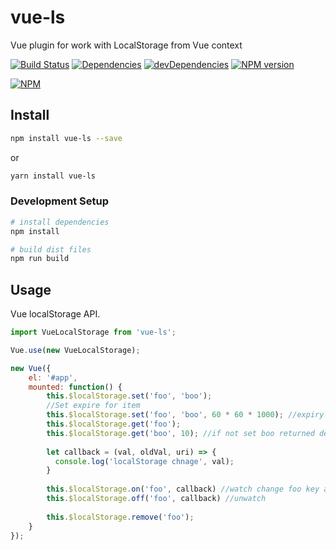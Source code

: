 # vue-ls

Vue plugin for work with LocalStorage from Vue context

[![Build Status](https://travis-ci.org/RobinCK/vue-ls.svg)](https://travis-ci.org/RobinCK/vue-ls)
[![Dependencies](https://david-dm.org/robinck/vue-ls.svg)](https://david-dm.org/robinck/vue-ls)
[![devDependencies](https://david-dm.org/robinck/vue-ls/dev-status.svg)](https://david-dm.org/robinck/vue-ls#info=devDependencies&view=table)
[![NPM version](https://badge.fury.io/js/vue-ls.svg)](http://badge.fury.io/js/vue-ls)

[![NPM](https://nodei.co/npm/vue-ls.png?downloads=true&downloadRank=true&stars=true)](https://nodei.co/npm/vue-ls/)

## Install
``` bash
npm install vue-ls --save
```
or
``` bash
yarn install vue-ls
```

### Development Setup

``` bash
# install dependencies
npm install

# build dist files
npm run build
```

## Usage

Vue localStorage API.

``` js
import VueLocalStorage from 'vue-ls';

Vue.use(new VueLocalStorage);

new Vue({
    el: '#app',
    mounted: function() {
        this.$localStorage.set('foo', 'boo');
        //Set expire for item
        this.$localStorage.set('foo', 'boo', 60 * 60 * 1000); //expiry 1 hour
        this.$localStorage.get('foo');
        this.$localStorage.get('boo', 10); //if not set boo returned default 10
        
        let callback = (val, oldVal, uri) => {
          console.log('localStorage chnage', val);
        } 
        
        this.$localStorage.on('foo', callback) //watch change foo key and triggered callback
        this.$localStorage.off('foo', callback) //unwatch
        
        this.$localStorage.remove('foo');
    }
});
```
